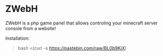 # ZWebH
ZWebH is a php game panel that allows controling your minecraft server console from a website!

Installation:
> bash <(curl -s https://pastebin.com/raw/BL0b9KjX)
